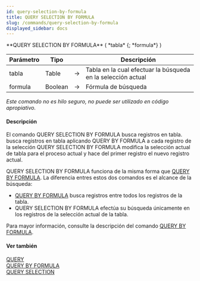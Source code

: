 ```yaml
---
id: query-selection-by-formula
title: QUERY SELECTION BY FORMULA
slug: /commands/query-selection-by-formula
displayed_sidebar: docs
---
```


<!--REF #_command_.QUERY SELECTION BY FORMULA.Syntax-->**QUERY SELECTION BY FORMULA** ( *tabla* {; *formula*} )<!-- END REF-->
<!--REF #_command_.QUERY SELECTION BY FORMULA.Params-->
| Parámetro | Tipo |  | Descripción |
| --- | --- | --- | --- |
| tabla | Table | &#8594;  | Tabla en la cual efectuar la búsqueda en la selección actual |
| formula | Boolean | &#8594;  | Fórmula de búsqueda |

<!-- END REF-->

*Este comando no es hilo seguro, no puede ser utilizado en código apropiativo.*


#### Descripción 

<!--REF #_command_.QUERY SELECTION BY FORMULA.Summary-->El comando QUERY SELECTION BY FORMULA busca registros en tabla.<!-- END REF--> busca registros en tabla aplicando QUERY BY FORMULA a cada registro de la selección QUERY SELECTION BY FORMULA modifica la selección actual de tabla para el proceso actual y hace del primer registro el nuevo registro actual.

QUERY SELECTION BY FORMULA funciona de la misma forma que [QUERY BY FORMULA](query-by-formula.md "QUERY BY FORMULA"). La diferencia entres estos dos comandos es el alcance de la búsqueda:

* [QUERY BY FORMULA](query-by-formula.md "QUERY BY FORMULA") busca registros entre todos los registros de la tabla.
* QUERY SELECTION BY FORMULA efectúa su búsqueda únicamente en los registros de la selección actual de la tabla.

Para mayor información, consulte la descripción del comando [QUERY BY FORMULA](query-by-formula.md "QUERY BY FORMULA").

#### Ver también 

[QUERY](query.md)  
[QUERY BY FORMULA](query-by-formula.md)  
[QUERY SELECTION](query-selection.md)  